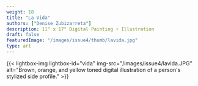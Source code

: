 ```yaml
---
weight: 18
title: "La Vida"
authors: ["Denise Zubizarreta"]
description: 11" x 17" Digital Painting + Illustration
draft: false
featuredImage: "/images/issue4/thumb/lavida.jpg"
type: art
---
```


{{< lightbox-img lightbox-id="vida" img-src="/images/issue4/lavida.JPG" alt="Brown, orange, and yellow toned digital illustration of a person's stylized side profile." >}}